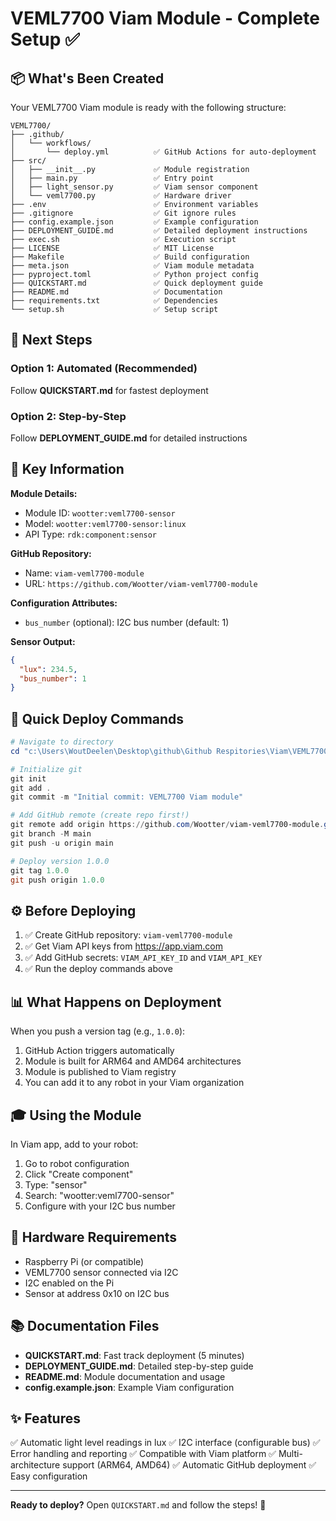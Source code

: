 # VEML7700 Viam Module - Complete Setup ✅

## 📦 What's Been Created

Your VEML7700 Viam module is ready with the following structure:

```
VEML7700/
├── .github/
│   └── workflows/
│       └── deploy.yml          ✅ GitHub Actions for auto-deployment
├── src/
│   ├── __init__.py             ✅ Module registration
│   ├── main.py                 ✅ Entry point
│   ├── light_sensor.py         ✅ Viam sensor component
│   └── veml7700.py             ✅ Hardware driver
├── .env                        ✅ Environment variables
├── .gitignore                  ✅ Git ignore rules
├── config.example.json         ✅ Example configuration
├── DEPLOYMENT_GUIDE.md         ✅ Detailed deployment instructions
├── exec.sh                     ✅ Execution script
├── LICENSE                     ✅ MIT License
├── Makefile                    ✅ Build configuration
├── meta.json                   ✅ Viam module metadata
├── pyproject.toml              ✅ Python project config
├── QUICKSTART.md               ✅ Quick deployment guide
├── README.md                   ✅ Documentation
├── requirements.txt            ✅ Dependencies
└── setup.sh                    ✅ Setup script
```

## 🎯 Next Steps

### Option 1: Automated (Recommended)
Follow **QUICKSTART.md** for fastest deployment

### Option 2: Step-by-Step
Follow **DEPLOYMENT_GUIDE.md** for detailed instructions

## 🔑 Key Information

**Module Details:**
- Module ID: `wootter:veml7700-sensor`
- Model: `wootter:veml7700-sensor:linux`
- API Type: `rdk:component:sensor`

**GitHub Repository:**
- Name: `viam-veml7700-module`
- URL: `https://github.com/Wootter/viam-veml7700-module`

**Configuration Attributes:**
- `bus_number` (optional): I2C bus number (default: 1)

**Sensor Output:**
```json
{
  "lux": 234.5,
  "bus_number": 1
}
```

## 🚀 Quick Deploy Commands

```powershell
# Navigate to directory
cd "c:\Users\WoutDeelen\Desktop\github\Github Respitories\Viam\VEML7700"

# Initialize git
git init
git add .
git commit -m "Initial commit: VEML7700 Viam module"

# Add GitHub remote (create repo first!)
git remote add origin https://github.com/Wootter/viam-veml7700-module.git
git branch -M main
git push -u origin main

# Deploy version 1.0.0
git tag 1.0.0
git push origin 1.0.0
```

## ⚙️ Before Deploying

1. ✅ Create GitHub repository: `viam-veml7700-module`
2. ✅ Get Viam API keys from https://app.viam.com
3. ✅ Add GitHub secrets: `VIAM_API_KEY_ID` and `VIAM_API_KEY`
4. ✅ Run the deploy commands above

## 📊 What Happens on Deployment

When you push a version tag (e.g., `1.0.0`):
1. GitHub Action triggers automatically
2. Module is built for ARM64 and AMD64 architectures
3. Module is published to Viam registry
4. You can add it to any robot in your Viam organization

## 🎓 Using the Module

In Viam app, add to your robot:
1. Go to robot configuration
2. Click "Create component"
3. Type: "sensor"
4. Search: "wootter:veml7700-sensor"
5. Configure with your I2C bus number

## 🔧 Hardware Requirements

- Raspberry Pi (or compatible)
- VEML7700 sensor connected via I2C
- I2C enabled on the Pi
- Sensor at address 0x10 on I2C bus

## 📚 Documentation Files

- **QUICKSTART.md**: Fast track deployment (5 minutes)
- **DEPLOYMENT_GUIDE.md**: Detailed step-by-step guide
- **README.md**: Module documentation and usage
- **config.example.json**: Example Viam configuration

## ✨ Features

✅ Automatic light level readings in lux
✅ I2C interface (configurable bus)
✅ Error handling and reporting
✅ Compatible with Viam platform
✅ Multi-architecture support (ARM64, AMD64)
✅ Automatic GitHub deployment
✅ Easy configuration

---

**Ready to deploy?** Open `QUICKSTART.md` and follow the steps! 🚀
